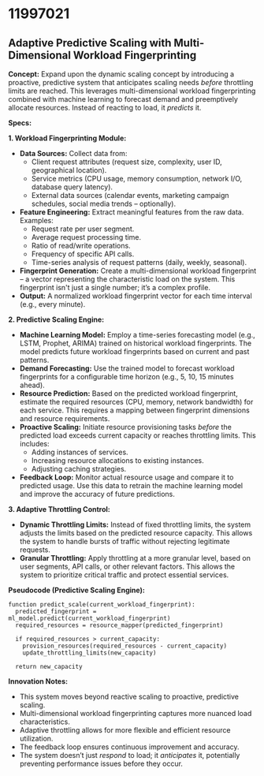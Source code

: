 # 11997021

## Adaptive Predictive Scaling with Multi-Dimensional Workload Fingerprinting

**Concept:** Expand upon the dynamic scaling concept by introducing a proactive, predictive system that anticipates scaling needs *before* throttling limits are reached. This leverages multi-dimensional workload fingerprinting combined with machine learning to forecast demand and preemptively allocate resources.  Instead of reacting to load, it *predicts* it.

**Specs:**

**1. Workload Fingerprinting Module:**

*   **Data Sources:** Collect data from:
    *   Client request attributes (request size, complexity, user ID, geographical location).
    *   Service metrics (CPU usage, memory consumption, network I/O, database query latency).
    *   External data sources (calendar events, marketing campaign schedules, social media trends – optionally).
*   **Feature Engineering:**  Extract meaningful features from the raw data. Examples:
    *   Request rate per user segment.
    *   Average request processing time.
    *   Ratio of read/write operations.
    *   Frequency of specific API calls.
    *   Time-series analysis of request patterns (daily, weekly, seasonal).
*   **Fingerprint Generation:**  Create a multi-dimensional workload fingerprint – a vector representing the characteristic load on the system.  This fingerprint isn't just a single number; it’s a complex profile.
*   **Output:**  A normalized workload fingerprint vector for each time interval (e.g., every minute).

**2. Predictive Scaling Engine:**

*   **Machine Learning Model:** Employ a time-series forecasting model (e.g., LSTM, Prophet, ARIMA) trained on historical workload fingerprints.  The model predicts future workload fingerprints based on current and past patterns.
*   **Demand Forecasting:** Use the trained model to forecast workload fingerprints for a configurable time horizon (e.g., 5, 10, 15 minutes ahead).
*   **Resource Prediction:**  Based on the predicted workload fingerprint, estimate the required resources (CPU, memory, network bandwidth) for each service.  This requires a mapping between fingerprint dimensions and resource requirements.
*   **Proactive Scaling:** Initiate resource provisioning tasks *before* the predicted load exceeds current capacity or reaches throttling limits.  This includes:
    *   Adding instances of services.
    *   Increasing resource allocations to existing instances.
    *   Adjusting caching strategies.
*   **Feedback Loop:** Monitor actual resource usage and compare it to predicted usage. Use this data to retrain the machine learning model and improve the accuracy of future predictions.

**3. Adaptive Throttling Control:**

*   **Dynamic Throttling Limits:** Instead of fixed throttling limits, the system adjusts the limits based on the predicted resource capacity.  This allows the system to handle bursts of traffic without rejecting legitimate requests.
*   **Granular Throttling:** Apply throttling at a more granular level, based on user segments, API calls, or other relevant factors. This allows the system to prioritize critical traffic and protect essential services.

**Pseudocode (Predictive Scaling Engine):**

```
function predict_scale(current_workload_fingerprint):
  predicted_fingerprint = ml_model.predict(current_workload_fingerprint)
  required_resources = resource_mapper(predicted_fingerprint)
  
  if required_resources > current_capacity:
    provision_resources(required_resources - current_capacity)
    update_throttling_limits(new_capacity)
  
  return new_capacity
```

**Innovation Notes:**

*   This system moves beyond reactive scaling to proactive, predictive scaling.
*   Multi-dimensional workload fingerprinting captures more nuanced load characteristics.
*   Adaptive throttling allows for more flexible and efficient resource utilization.
*   The feedback loop ensures continuous improvement and accuracy.
*   The system doesn’t just *respond* to load; it *anticipates* it, potentially preventing performance issues before they occur.